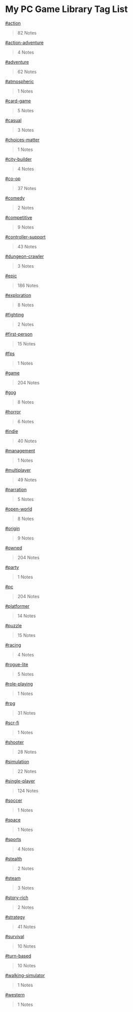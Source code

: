 # My PC Game Library Tag List

[#action](./action.html)
> 82 Notes

[#action-adventure](./action-adventure.html)
> 4 Notes

[#adventure](./adventure.html)
> 62 Notes

[#atmospheric](./atmospheric.html)
> 1 Notes

[#card-game](./card-game.html)
> 5 Notes

[#casual](./casual.html)
> 3 Notes

[#choices-matter](./choices-matter.html)
> 1 Notes

[#city-builder](./city-builder.html)
> 4 Notes

[#co-op](./co-op.html)
> 37 Notes

[#comedy](./comedy.html)
> 2 Notes

[#competitive](./competitive.html)
> 9 Notes

[#controller-support](./controller-support.html)
> 43 Notes

[#dungeon-crawler](./dungeon-crawler.html)
> 3 Notes

[#epic](./epic.html)
> 186 Notes

[#exploration](./exploration.html)
> 8 Notes

[#fighting](./fighting.html)
> 2 Notes

[#first-person](./first-person.html)
> 15 Notes

[#fps](./fps.html)
> 1 Notes

[#game](./game.html)
> 204 Notes

[#gog](./gog.html)
> 8 Notes

[#horror](./horror.html)
> 6 Notes

[#indie](./indie.html)
> 40 Notes

[#management](./management.html)
> 1 Notes

[#multiplayer](./multiplayer.html)
> 49 Notes

[#narration](./narration.html)
> 5 Notes

[#open-world](./open-world.html)
> 8 Notes

[#origin](./origin.html)
> 9 Notes

[#owned](./owned.html)
> 204 Notes

[#party](./party.html)
> 1 Notes

[#pc](./pc.html)
> 204 Notes

[#platformer](./platformer.html)
> 14 Notes

[#puzzle](./puzzle.html)
> 15 Notes

[#racing](./racing.html)
> 4 Notes

[#rogue-lite](./rogue-lite.html)
> 5 Notes

[#role-playing](./role-playing.html)
> 1 Notes

[#rpg](./rpg.html)
> 31 Notes

[#scr-fi](./scr-fi.html)
> 1 Notes

[#shooter](./shooter.html)
> 28 Notes

[#simulation](./simulation.html)
> 22 Notes

[#single-player](./single-player.html)
> 124 Notes

[#soccer](./soccer.html)
> 1 Notes

[#space](./space.html)
> 1 Notes

[#sports](./sports.html)
> 4 Notes

[#stealth](./stealth.html)
> 2 Notes

[#steam](./steam.html)
> 3 Notes

[#story-rich](./story-rich.html)
> 2 Notes

[#strategy](./strategy.html)
> 41 Notes

[#survival](./survival.html)
> 10 Notes

[#turn-based](./turn-based.html)
> 10 Notes

[#walking-simulator](./walking-simulator.html)
> 1 Notes

[#western](./western.html)
> 1 Notes

